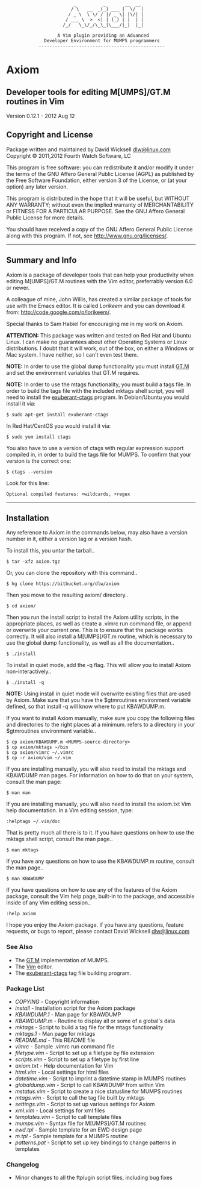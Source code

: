                              _          _       __  __ 
                            / \   __  _(_) ___ |  \/  |
                           / _ \  \ \/ / |/ _ \| |\/| |
                          / ___ \  >  <| | (_) | |  | |
                         /_/   \_\/_/\_\_|\___/|_|  |_|
                                                       
                       A Vim plugin providing an Advanced
                  Developer Environment for MUMPS programmers
                -----------------------------------------------

# Axiom #

## Developer tools for editing M[UMPS]/GT.M routines in Vim ##

Version 0.12.1 - 2012 Aug 12

## Copyright and License ##

Package written and maintained by David Wicksell <dlw@linux.com>  
Copyright © 2011,2012 Fourth Watch Software, LC

This program is free software: you can redistribute it and/or modify
it under the terms of the GNU Affero General Public License (AGPL)
as published by the Free Software Foundation, either version 3 of
the License, or (at your option) any later version.

This program is distributed in the hope that it will be useful,
but WITHOUT ANY WARRANTY; without even the implied warranty of
MERCHANTABILITY or FITNESS FOR A PARTICULAR PURPOSE. See the
GNU Affero General Public License for more details.

You should have received a copy of the GNU Affero General Public License
along with this program. If not, see <http://www.gnu.org/licenses/>.

***

## Summary and Info ##

Axiom is a package of developer tools that can help your productivity when
editing M[UMPS]/GT.M routines with the Vim editor, preferrably version 6.0 or
newer.

A colleague of mine, John Willis, has created a similar package of tools for
use with the Emacs editor. It is called *Lorikeem* and you can download it
from: <http://code.google.com/p/lorikeem/>.

Special thanks to Sam Habiel for encouraging me in my work on Axiom.

**ATTENTION:** This package was written and tested on Red Hat and Ubuntu Linux.
I can make no guarantees about other Operating Systems or Linux distributions.
I doubt that it will work, out of the box, on either a Windows or Mac system. I
have neither, so I can't even test them.

**NOTE:** In order to use the global dump functionality you must install
[GT.M][] and set the environment variables that GT.M requires.

**NOTE:** In order to use the mtags functionality, you must build a tags
file. In order to build the tags file with the included mktags shell script,
you will need to install the [exuberant-ctags][] program. In Debian/Ubuntu you
would install it via:

    $ sudo apt-get install exuberant-ctags

In Red Hat/CentOS you would install it via:

    $ sudo yum install ctags

You also have to use a version of ctags with regular expression support
compiled in, in order to build the tags file for MUMPS. To confirm that your
version is the correct one:

    $ ctags --version

Look for this line:

    Optional compiled features: +wildcards, +regex

***

## Installation ##

Any reference to Axiom in the commands below, may also have a version
number in it, either a version tag or a version hash.

To install this, you untar the tarball..

    $ tar -xfz axiom.tgz

Or, you can clone the repository with this command..

    $ hg clone https://bitbucket.org/dlw/axiom

Then you move to the resulting axiom/ directory..

    $ cd axiom/

Then you run the install script to install the Axiom utility scripts,
in the appropriate places, as well as create a .vimrc run command file,
or append or overwrite your current one. This is to ensure that the
package works correctly. It will also install a M[UMPS]/GT.m routine, which
is necessary to use the global dump functionality, as well as all the
documentation..

    $ ./install

To install in quiet mode, add the -q flag. This will allow you to install
Axiom non-interactively..

    $ ./install -q

**NOTE:** Using install in quiet mode will overwrite existing files that
are used by Axiom. Make sure that you have the $gtmroutines environment
variable defined, so that install -q will know where to put KBAWDUMP.m.

If you want to install Axiom manually, make sure you copy the following
files and directories to the right places at a minimum.
<MUMPS-source-directory> refers to a directory in your $gtmroutines
environment variable..

    $ cp axiom/KBAWDUMP.m <MUMPS-source-directory>
    $ cp axiom/mktags ~/bin
    $ cp axiom/vimrc ~/.vimrc
    $ cp -r axiom/vim ~/.vim

If you are installing manually, you will also need to install the mktags and
KBAWDUMP man pages. For information on how to do that on your system, consult
the man page:

    $ man man

If you are installing manually, you will also need to install the axiom.txt
Vim help documentation. In a Vim editing session, type:

    :helptags ~/.vim/doc

That is pretty much all there is to it. If you have questions on how to use
the mktags shell script, consult the man page..

    $ man mktags

If you have any questions on how to use the KBAWDUMP.m routine, consult the
man page..

    $ man KBAWDUMP

If you have questions on how to use any of the features of the Axiom
package, consult the Vim help page, built-in to the package, and accessible
inside of any Vim editing session..

    :help axiom

I hope you enjoy the Axiom package. If you have any questions, feature
requests, or bugs to report, please contact David Wicksell <dlw@linux.com>

### See Also ###

* The [GT.M][] implementation of MUMPS.
* The [Vim][] editor.
* The [exuberant-ctags][] tag file building program.

[GT.M]: http://sourceforge.net/projects/fis-gtm/
[Vim]: http://www.vim.org
[exuberant-ctags]: http://ctags.sourceforge.net/

### Package List ###
* *COPYING* - Copyright information
* *install* - Installation script for the Axiom package
* *KBAWDUMP.1* - Man page for KBAWDUMP
* *KBAWDUMP.m* - Routine to display all or some of a global's data
* *mktags* - Script to build a tag file for the mtags functionality
* *mktags.1* - Man page for mktags
* *README.md* - This README file
* *vimrc* - Sample .vimrc run command file
* *filetype.vim* - Script to set up a filetype by file extension
* *scripts.vim* - Script to set up a filetype by first line
* *axiom.txt* - Help documentation for Vim
* *html.vim* - Local settings for html files
* *datetime.vim* - Script to imprint a datetime stamp in MUMPS routines
* *globaldump.vim* - Script to call KBAWDUMP from within Vim
* *mstatus.vim* - Script to create a nice statusline for MUMPS routines
* *mtags.vim* - Script to call the tag file built by mktags
* *settings.vim* - Script to set up various settings for Axiom
* *xml.vim* - Local settings for xml files
* *templates.vim* - Script to call template files
* *mumps.vim* - Syntax file for M[UMPS]/GT.M routines
* *ewd.tpl* - Sample template for an EWD design page
* *m.tpl* - Sample template for a MUMPS routine
* *patterns.pat* - Script to set up key bindings to change patterns in templates

### Changelog ###
* Minor changes to all the ftplugin script files, including bug fixes

